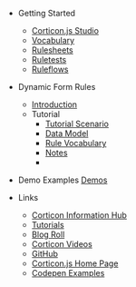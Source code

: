 - Getting Started
  - [Corticon.js Studio](README.md)
  - [Vocabulary](Getting-Started/Vocabulary.md)
  - [Rulesheets](Getting-Started/Rulesheets.md)
  - [Ruletests](Getting-Started/Ruletests.md)
  - [Ruleflows](Getting-Started/Ruleflows.md)

- Dynamic Form Rules
  - [Introduction](Authoring-the-Rules/Rule-Modeling-Intro.md)
  - Tutorial
    - [Tutorial Scenario](Authoring-the-Rules/Tutorial-Intro.md)
    - [Data Model](Authoring-the-Rules/Data-Model.md)
    - [Rule Vocabulary](Authoring-the-Rules/Tutorial-Vocabulary.md)
    - [Notes](Authoring-the-Rules/Dynamic-Form-Rules-Notes.md)
    - 
- Demo Examples
    [Demos](Demos/README.md)
    
- Links
  - [Corticon Information Hub](https://docs.progress.com/category/corticon-information-hub)
  - [Tutorials](https://www.progress.com/corticon/corticon-learning-center)
  - [Blog Roll](https://www.progress.com/blogs/cognitive-services)
  - [Corticon Videos](https://docs.progress.com/category/corticon-videos)
  - [GitHub](https://github.com/corticon/)
  - [Corticon.js Home Page](https://www.progress.com/corticon-js)
  - [Codepen Examples](https://codepen.io/collection/KpMRLe)
